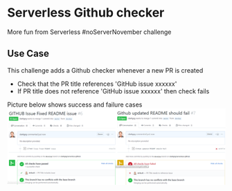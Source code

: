 # Serverless Github checker

More fun from Serverless #noServerNovember challenge

## Use Case

This challenge adds a Github checker whenever a new PR is created
* Check that the PR title references 'GitHub issue xxxxxx'
* If PR title does not reference 'GitHub issue xxxxxx' then check fails

Picture below shows success and failure cases
![Github Checker](docs/githubchecker.png)